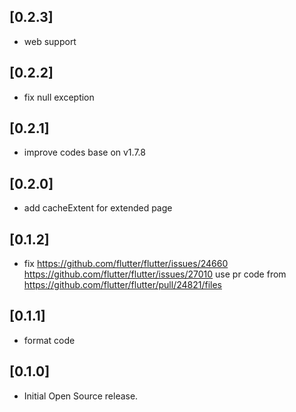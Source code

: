 ## [0.2.3]

*  web support

## [0.2.2]

*  fix null exception
  
## [0.2.1]

*  improve codes base on v1.7.8

## [0.2.0]

*  add cacheExtent for extended page

## [0.1.2]
*   fix https://github.com/flutter/flutter/issues/24660
        https://github.com/flutter/flutter/issues/27010
     use pr code from https://github.com/flutter/flutter/pull/24821/files
  
## [0.1.1]

* format code

## [0.1.0]

* Initial Open Source release.

